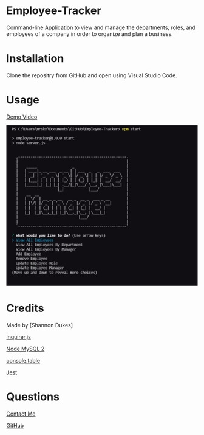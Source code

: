 # Employee-Tracker
Command-line Application to view and manage the departments, roles, and employees of a company in order to organize and plan a business.

# Installation

Clone the repositry from GitHub and open using Visual Studio Code.

# Usage 
[Demo Video](https://drive.google.com/file/d/1B6xuPmxGCqrWSxBNaq3OBw_qA3c-1uDU/view?usp=sharing)

![Employee Tracker](./assets/images/employee-tracker.jpg)

# Credits

Made by [Shannon Dukes]

[inquirer.js](https://www.npmjs.com/package/inquirer)

[Node MySQL 2](https://www.npmjs.com/package/mysql2)

[console.table](https://www.npmjs.com/package/console.table)

[Jest](https://jestjs.io/)

# Questions

[Contact Me](mrs.knit.wit.dukes@gmail.com)

[GitHub](https://github.com/ShannonDukes)